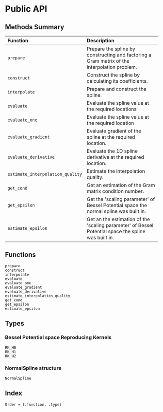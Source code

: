 # Public API

## Methods Summary

<style>
  table {margin-left: 0 !important;}
</style>
| Function                          | Description                                                                                        |
|:--------------------------------- |:-------------------------------------------------------------------------------------------------- |
|``prepare``                        |Prepare the spline by constructing and factoring a Gram matrix of the interpolation problem.        |
|``construct``                      |Construct the spline by calculating its coefficients.                                               |
|``interpolate``                    |Prepare and construct the spline.                                                                   | 
|``evaluate``                       |Evaluate the spline value at the required locations                                                 |
|``evaluate_one``                   |Evaluate the spline value at the required location                                                  |
|``evaluate_gradient``              |Evaluate gradient of the spline at the required location.                                           |
|``evaluate_derivative``            |Evaluate the 1D spline derivative at the required location.                                         |
|``estimate_interpolation_quality`` |Estimate the interpolation quality.                                                                 |
|``get_cond``                       |Get an estimation of the Gram matrix condition number.                                              |
|``get_epsilon``                    |Get the 'scaling parameter' of Bessel Potential space the normal spline was built in.               |
|``estimate_epsilon``               |Get an the estimation of the 'scaling parameter' of Bessel Potential space the spline was built in. |

## Functions
```@docs
prepare
construct
interpolate
evaluate
evaluate_one
evaluate_gradient
evaluate_derivative
estimate_interpolation_quality
get_cond
get_epsilon
estimate_epsilon
```

## Types

### Bessel Potential space Reproducing Kernels

```@docs
RK_H0
RK_H1
RK_H2
```

### NormalSpline structure

```@docs
NormalSpline
```

## Index
```@index
Order = [:function, :type]
```

